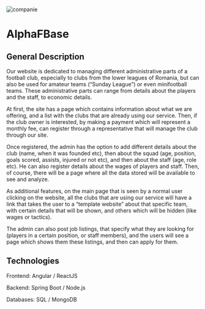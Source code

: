 ![companie](https://user-images.githubusercontent.com/80636845/158665266-425b52c7-28d8-4cb6-ba4f-fc840d9e782d.jpeg)


# AlphaFBase

## General Description
Our website is dedicated to managing different administrative parts of a football club, especially to clubs from the lower leagues of Romania, but can also be used for amateur teams (“Sunday League”) or even minifootball teams. These administrative parts can range from details about the players and the staff, to economic details.

At first, the site has a page which contains information about what we are offering, and a list with the clubs that are already using our service. Then, if the club owner is interested, by making a payment which will represent a monthly fee, can register through a representative that will manage the club through our site.

Once registered, the admin has the option to add different details about the club (name, when it was founded etc), then about the squad (age, position, goals scored, assists, injured or not etc), and then about the staff (age, role etc). He can also register details about the wages of players and staff. Then, of course, there will be a page where all the data stored will be available to see and analyze.

As additional features, on the main page that is seen by a normal user clicking on the website, all the clubs that are using our service will have a link that takes the user to a “template website” about that specific team, with certain details that will be shown, and others which will be hidden (like wages or tactics).

The admin can also post job listings, that specify what  they are looking for (players in a certain position, or staff members), and the users will see a page which shows them these listings, and then can apply for them.

## Technologies

Frontend: Angular / ReactJS

Backend: Spring Boot / Node.js

Databases: SQL / MongoDB

